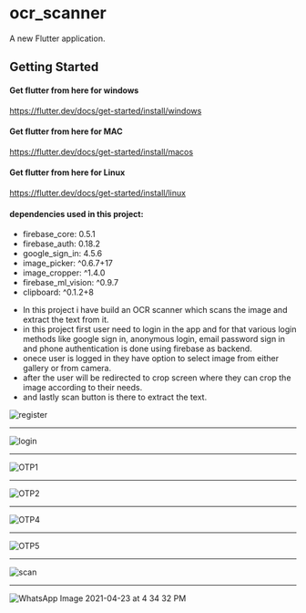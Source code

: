 # ocr_scanner

A new Flutter application.

## Getting Started


#### Get flutter from here for windows
<a href="https://flutter.dev/docs/get-started/install/windows">https://flutter.dev/docs/get-started/install/windows</a>

#### Get flutter from here for MAC
<a href="https://flutter.dev/docs/get-started/install/macos">https://flutter.dev/docs/get-started/install/macos</a>

#### Get flutter from here for Linux
<a href="https://flutter.dev/docs/get-started/install/linux">https://flutter.dev/docs/get-started/install/linux</a>

#### dependencies used in this project:
<ul>
  <li>firebase_core: 0.5.1
  <li>firebase_auth: 0.18.2
  <li>google_sign_in: 4.5.6
  <li>image_picker: ^0.6.7+17
  <li>image_cropper: ^1.4.0
  <li>firebase_ml_vision: ^0.9.7
  <li>clipboard: ^0.1.2+8
</ul>

<ul>
  <li>In this project i have build an OCR scanner which scans the image and extract the text from it.</li>
  <li>in this project first user need to login in the app and for that various login methods like google sign in, anonymous login, email password sign in and phone     authentication  is done using firebase as backend.</li>
  <li>onece user is logged in they have option to select image from either gallery or from camera.</li>
  <li>after the user will be redirected to crop screen where they can crop the image according to their needs.</li>
  <li>and lastly scan button is there to extract the text.
</ul>

![register](https://user-images.githubusercontent.com/83777309/117542121-f3ccb800-b034-11eb-8698-5cfb22660022.jpeg) <hr>
![login](https://user-images.githubusercontent.com/83777309/117542392-14e1d880-b036-11eb-8746-a9eb02c29005.jpeg)<hr>
![OTP1](https://user-images.githubusercontent.com/83777309/117542578-d567bc00-b036-11eb-8bfc-f06fc75426e8.jpeg)<hr>
![OTP2](https://user-images.githubusercontent.com/83777309/117542554-bb2dde00-b036-11eb-8f6f-40b91e46b7d4.jpeg)<hr>
![OTP4](https://user-images.githubusercontent.com/83777309/117542592-ddbff700-b036-11eb-966b-daa98ec03173.jpeg)<hr>
![OTP5](https://user-images.githubusercontent.com/83777309/117542556-bd903800-b036-11eb-8785-52895a40d2f4.jpeg)<hr>
![scan](https://user-images.githubusercontent.com/83777309/117542770-8c643780-b037-11eb-8c16-07aebba8f247.jpeg)<hr>
![WhatsApp Image 2021-04-23 at 4 34 32 PM](https://user-images.githubusercontent.com/83777309/117542776-94bc7280-b037-11eb-8525-d5ba04c1f790.jpeg)









